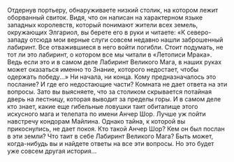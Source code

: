 Отдернув портьеру, обнаруживаете низкий столик, на котором лежит оборванный свиток. Видя, что он написан на характерном языке западных королевств, который понимают жители всех земель, окружающих Элгариол, вы берете его в руки и читаете: «К северо-западу отсюда мои верные слуги совсем недавно нашли заброшенный лабиринт. Все отважившиеся в него войти погибли. Стоит подумать, не тот ли это лабиринт, о котором все мы читали в «Летописи Мрака». Ведь если это и в самом деле Лабиринт Великого Мага, в наших руках может оказаться именно то Знание, которого недостает, чтобы одержать победу...» Ни начала, ни конца. Кому предназначалось это послание? И где его недостающие части? Комната не дает ответа на эти вопросы. Зато вы выясняете, что за столиком скрывается потайная дверь на лестницу, которая выводит за пределы горы. И в самом деле кто знает, какие еще гибельные ловушки таит обиталище этого искусного мага и телепата по имени Анчер Шор. Лучше уж пойти навстречу кондорам Майлина. Однако тайна, к которой вы прикоснулись, не дает покоя. Кто такой Анчер Шор? Кем он был послан в эти земли? Что таит в себе Лабиринт Великого Мага? Быть может, когда-нибудь вы и найдете ответы на все эти вопросы. Но это будет уже совсем другая история...